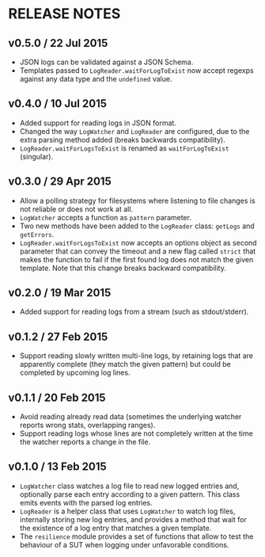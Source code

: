 # RELEASE NOTES

## v0.5.0 / 22 Jul 2015
* JSON logs can be validated against a JSON Schema.
* Templates passed to `LogReader.waitForLogToExist` now accept regexps against any data type and the `undefined` value.  

## v0.4.0 / 10 Jul 2015
* Added support for reading logs in JSON format.
* Changed the way `LogWatcher` and `LogReader` are configured, due to the extra parsing method added
  (breaks backwards compatibility).
* `LogReader.waitForLogsToExist` is renamed as `waitForLogToExist` (singular).

## v0.3.0 / 29 Apr 2015
* Allow a polling strategy for filesystems where listening to file changes is not reliable or does not work at all.
* `LogWatcher` accepts a function as `pattern` parameter.
* Two new methods have been added to the `LogReader` class: `getLogs` and `getErrors`.
* `LogReader.waitForLogsToExist` now accepts an options object as second parameter that can convey the timeout
  and a new flag called `strict` that makes the function to fail if the first found log does not match the given 
  template. Note that this change breaks backward compatibility.

## v0.2.0 / 19 Mar 2015
* Added support for reading logs from a stream (such as stdout/stderr).

## v0.1.2 / 27 Feb 2015
* Support reading slowly written multi-line logs, by retaining logs that are apparently complete (they match the
  given pattern) but could be completed by upcoming log lines.

## v0.1.1 / 20 Feb 2015
* Avoid reading already read data (sometimes the underlying watcher reports wrong stats, overlapping ranges).
* Support reading logs whose lines are not completely written at the time the watcher reports a change in the file.

## v0.1.0 / 13 Feb 2015
* `LogWatcher` class watches a log file to read new logged entries and, optionally parse each entry according to a
  given pattern. This class emits events with the parsed log entries.
* `LogReader` is a helper class that uses `LogWatcher` to watch log files, internally storing new log entries, and 
  provides a method that wait for the existence of a log entry that matches a given template.
* The `resilience` module provides a set of functions that allow to test the behaviour of a SUT when logging
  under unfavorable conditions.
   